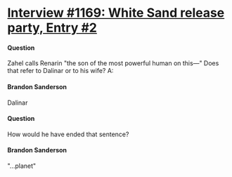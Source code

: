 # [Interview #1169: White Sand release party, Entry #2](https://www.theoryland.com/intvmain.php?i=1169#2)

#### Question

Zahel calls Renarin "the son of the most powerful human on this—" Does that refer to Dalinar or to his wife?
A:

#### Brandon Sanderson

Dalinar

#### Question

How would he have ended that sentence?

#### Brandon Sanderson

"...planet"

